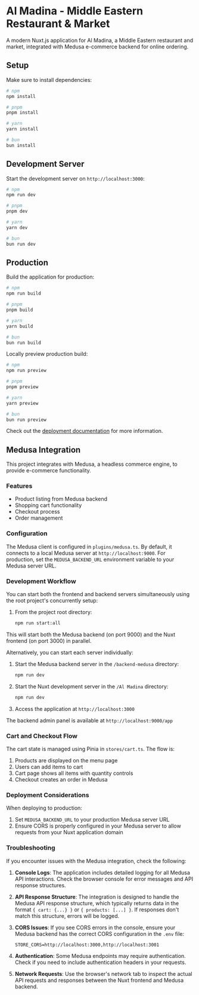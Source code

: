 # Al Madina - Middle Eastern Restaurant & Market

A modern Nuxt.js application for Al Madina, a Middle Eastern restaurant and market, integrated with Medusa e-commerce backend for online ordering.

## Setup

Make sure to install dependencies:

```bash
# npm
npm install

# pnpm
pnpm install

# yarn
yarn install

# bun
bun install
```

## Development Server

Start the development server on `http://localhost:3000`:

```bash
# npm
npm run dev

# pnpm
pnpm dev

# yarn
yarn dev

# bun
bun run dev
```

## Production

Build the application for production:

```bash
# npm
npm run build

# pnpm
pnpm build

# yarn
yarn build

# bun
bun run build
```

Locally preview production build:

```bash
# npm
npm run preview

# pnpm
pnpm preview

# yarn
yarn preview

# bun
bun run preview
```

Check out the [deployment documentation](https://nuxt.com/docs/getting-started/deployment) for more information.

## Medusa Integration

This project integrates with Medusa, a headless commerce engine, to provide e-commerce functionality.

### Features

- Product listing from Medusa backend
- Shopping cart functionality
- Checkout process
- Order management

### Configuration

The Medusa client is configured in `plugins/medusa.ts`. By default, it connects to a local Medusa server at `http://localhost:9000`. For production, set the `MEDUSA_BACKEND_URL` environment variable to your Medusa server URL.

### Development Workflow

You can start both the frontend and backend servers simultaneously using the root project's concurrently setup:

1. From the project root directory:
   ```bash
   npm run start:all
   ```

This will start both the Medusa backend (on port 9000) and the Nuxt frontend (on port 3000) in parallel.

Alternatively, you can start each server individually:

1. Start the Medusa backend server in the `/backend-medusa` directory:
   ```bash
   npm run dev
   ```

2. Start the Nuxt development server in the `/Al Madina` directory:
   ```bash
   npm run dev
   ```

3. Access the application at `http://localhost:3000`

The backend admin panel is available at `http://localhost:9000/app`

### Cart and Checkout Flow

The cart state is managed using Pinia in `stores/cart.ts`. The flow is:

1. Products are displayed on the menu page
2. Users can add items to cart
3. Cart page shows all items with quantity controls
4. Checkout creates an order in Medusa

### Deployment Considerations

When deploying to production:

1. Set `MEDUSA_BACKEND_URL` to your production Medusa server URL
2. Ensure CORS is properly configured in your Medusa server to allow requests from your Nuxt application domain

### Troubleshooting

If you encounter issues with the Medusa integration, check the following:

1. **Console Logs**: The application includes detailed logging for all Medusa API interactions. Check the browser console for error messages and API response structures.

2. **API Response Structure**: The integration is designed to handle the Medusa API response structure, which typically returns data in the format `{ cart: {...} }` or `{ products: [...] }`. If responses don't match this structure, errors will be logged.

3. **CORS Issues**: If you see CORS errors in the console, ensure your Medusa backend has the correct CORS configuration in the `.env` file:
   ```
   STORE_CORS=http://localhost:3000,http://localhost:3001
   ```

4. **Authentication**: Some Medusa endpoints may require authentication. Check if you need to include authentication headers in your requests.

5. **Network Requests**: Use the browser's network tab to inspect the actual API requests and responses between the Nuxt frontend and Medusa backend.

<!-- Last updated: May 28, 2025 -->
